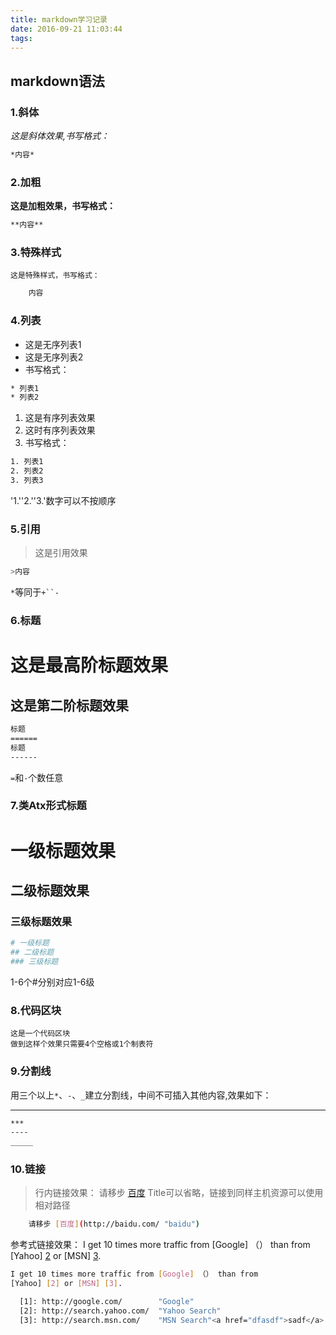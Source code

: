 ```yaml
---
title: markdown学习记录
date: 2016-09-21 11:03:44
tags: 
---
```

## markdown语法
### 1.斜体
 *这是斜体效果,书写格式：*
 ```bash 
 *内容*
 ```
### 2.加粗 
 **这是加粗效果，书写格式：**
```bash
**内容**
```
### 3.特殊样式 
`这是特殊样式，书写格式：`
```bash
	内容
```

### 4.列表

* 这是无序列表1
* 这是无序列表2
* 书写格式：
```bash
* 列表1
* 列表2
 ```
1. 这是有序列表效果
2. 这时有序列表效果
3. 书写格式：
```bash
1. 列表1
2. 列表2
3. 列表3
 ```
'1.''2.''3.'数字可以不按顺序

### 5.引用
 > 这是引用效果
 ```bash
 >内容
 ```
 `*`等同于`+``-`


### 6.标题
 这是最高阶标题效果
 ===============
 这是第二阶标题效果
 ---------------
 ```bash
 标题
 ======
 标题
 ------
 ```
 `=`和`-`个数任意

### 7.类Atx形式标题
 # 一级标题效果
 ## 二级标题效果
 ### 三级标题效果
 ```bash
 # 一级标题
 ## 二级标题
 ### 三级标题
 ```
1-6个#分别对应1-6级

### 8.代码区块
	这是一个代码区块
	做到这样个效果只需要4个空格或1个制表符

### 9.分割线
用三个以上`*`、`-`、`_`建立分割线，中间不可插入其他内容,效果如下：
*****
```bash
***
----
_____
```
### 10.链接
> 行内链接效果：
请移步 [百度](http://baidu.com/ "baidu")
Title可以省略，链接到同样主机资源可以使用相对路径
```bash
	请移步 [百度](http://baidu.com/ "baidu")
```
参考式链接效果：
I get 10 times more traffic from [Google] （） than from
[Yahoo] [2] or [MSN] [3].

  [1]: http://google.com/        "Google"
  [2]: http://search.yahoo.com/  "Yahoo Search"
  [3]: http://search.msn.com/    "MSN Search"


```bash
I get 10 times more traffic from [Google] （） than from
[Yahoo] [2] or [MSN] [3].

  [1]: http://google.com/        "Google"
  [2]: http://search.yahoo.com/  "Yahoo Search"
  [3]: http://search.msn.com/    "MSN Search"<a href="dfasdf">sadf</a>
```